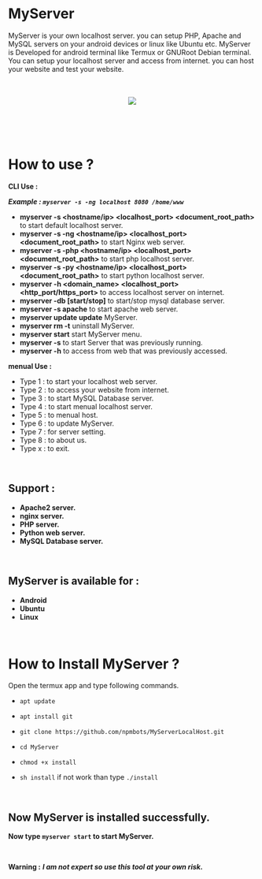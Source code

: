 # MyServer

MyServer is your own localhost server. you can setup PHP, Apache and MySQL servers on your android devices or linux like Ubuntu etc. MyServer is Developed for android terminal like Termux or GNURoot Debian terminal. You can setup your localhost server and access from internet. you can host your website and test your website.
<br/><br/><br/>

<p align="center">
<img src="https://github.com/Rajkumrdusad/MyServer/blob/master/Scr/Screenshot_2018-08-03-20-16-17-1.png"/>
</p>

<br/><br/><br/>

# How to use ?

**CLI Use :**

  ***Example : `myserver -s -ng localhost 8080 /home/www`***
- **myserver -s <hostname/ip> <localhost_port> <document_root_path>** to start default localhost server.
- **myserver -s -ng <hostname/ip> <localhost_port> <document_root_path>** to start Nginx web server.
- **myserver -s -php <hostname/ip> <localhost_port> <document_root_path>** to start php localhost server.
- **myserver -s -py <hostname/ip> <localhost_port> <document_root_path>** to start python localhost server.
- **myserver -h <domain_name> <localhost_port> <http_port/https_port>** to access localhost server on internet.
- **myserver -db [start/stop]** to start/stop mysql database server.
- **myserver -s apache** to start apache web server.
- **myserver update update** MyServer.
- **myserver rm -t** uninstall MyServer.
- **myserver start** start MyServer menu.
- **myserver -s** to start Server that was previously running.
- **myserver -h** to access from web that was previously accessed.


**menual Use :**
- Type 1 : to start your localhost web server.
- Type 2 : to access your website from internet.
- Type 3 : to start MySQL Database server.
- Type 4 : to start menual localhost server.
- Type 5 : to menual host.
- Type 6 : to update MyServer.
- Type 7 : for server setting.
- Type 8 : to about us.
- Type x : to exit.

<br/>

## Support :

* **Apache2 server.**
* **nginx server.**
* **PHP server.**
* **Python web server.**
* **MySQL Database server.**

<br/>

## MyServer is available for :

* **Android**
* **Ubuntu**
* **Linux**
<br/>

# How to Install MyServer ?

Open the termux app and type following commands.

* `apt update`

* `apt install git`

* `git clone https://github.com/npmbots/MyServerLocalHost.git`

* `cd MyServer`

* `chmod +x install`

* `sh install` if not work than type `./install`

<br/>

## Now MyServer is installed successfully.

**Now type `myserver start` to start MyServer.**

<br>

**Warning :** ***I am not expert so use this tool at your own risk.***

<br/>

